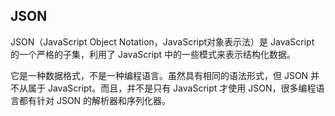 ## JSON ##

JSON（JavaScript Object Notation，JavaScript对象表示法）是 JavaScript 的一个严格的子集，利用了 JavaScript 中的一些模式来表示结构化数据。

它是一种数据格式，不是一种编程语言。虽然具有相同的语法形式，但 JSON 并不从属于 JavaScript。而且，并不是只有 JavaScript 才使用 JSON，很多编程语言都有针对 JSON 的解析器和序列化器。